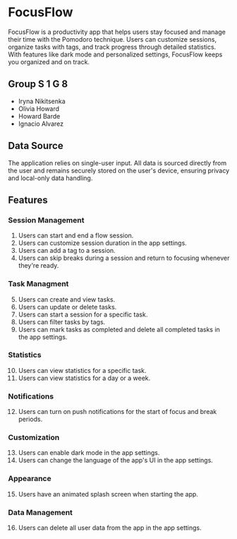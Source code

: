 # FocusFlow
FocusFlow is a productivity app that helps users stay focused and manage their time with the Pomodoro technique. Users can customize sessions, organize tasks with tags, and track progress through detailed statistics. With features like dark mode and personalized settings, FocusFlow keeps you organized and on track.

## Group S 1 G 8
- Iryna Nikitsenka
- Olivia Howard
- Howard Barde
- Ignacio Alvarez

## Data Source
The application relies on single-user input. All data is sourced directly from the user and remains securely stored on the user's device, ensuring privacy and local-only data handling.

## Features
### Session Management
1. Users can start and end a flow session.
2. Users can customize session duration in the app settings.
3. Users can add a tag to a session.
4. Users can skip breaks during a session and return to focusing whenever they're ready.

### Task Managment

5. Users can create and view tasks.
6. Users can update or delete tasks.
7. Users can start a session for a specific task.
8. Users can filter tasks by tags.
9. Users can mark tasks as completed and delete all completed tasks in the app settings.

### Statistics
10. Users can view statistics for a specific task.
11. Users can view statistics for a day or a week.

### Notifications
12. Users can turn on push notifications for the start of focus and break periods.

### Customization

13. Users can enable dark mode in the app settings.
14. Users can change the language of the app's UI in the app settings.

### Appearance

15. Users have an animated splash screen when starting the app.

### Data Management

16. Users can delete all user data from the app in the app settings.